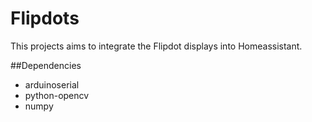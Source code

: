 # Flipdots
This projects aims to integrate the Flipdot displays into Homeassistant.

##Dependencies
- arduinoserial
- python-opencv
- numpy

